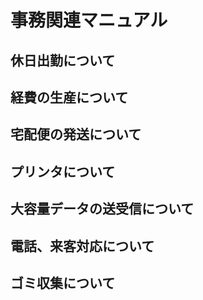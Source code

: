 # 事務関連マニュアル
## 休日出勤について
## 経費の生産について
## 宅配便の発送について
## プリンタについて
## 大容量データの送受信について
## 電話、来客対応について
## ゴミ収集について
